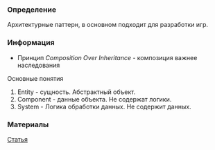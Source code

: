 
### Определение

Архитектурные паттерн, в основном подходит для разработки игр.

### Информация

- Принцип _Composition Over Inheritance_ - композиция важнее наследования

Основные понятия
1) Entity - сущность. Абстрактный объект. 
2) Component - данные объекта. Не содержат логики.
3) System - Логика обработки данных. Не содержит данных.

### Материалы

[Статья](https://habr.com/ru/articles/665276/)